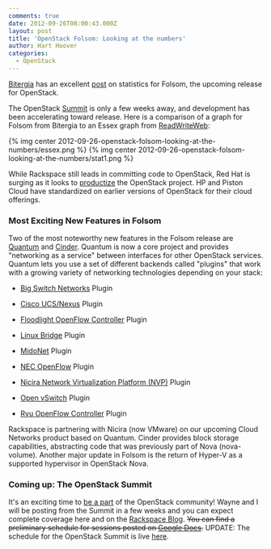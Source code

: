 ```yaml
---
comments: true
date: 2012-09-26T08:00:43.000Z
layout: post
title: 'OpenStack Folsom: Looking at the numbers'
author: Hart Hoover
categories:
  - OpenStack
---
```


[Bitergia](http://bitergia.com) has an excellent [post](http://bitergia.wordpress.com/2012/09/22/preview-of-the-analysis-of-the-upcoming-openstack-release/) on statistics for Folsom, the upcoming release for OpenStack.

<!-- more -->

The OpenStack [Summit](http://www.openstack.org/summit/san-diego-2012/) is only a few weeks away, and development has been accelerating toward release. Here is a comparison of a graph for Folsom from Bitergia to an Essex graph from [ReadWriteWeb](http://www.readwriteweb.com/cloud/2012/04/who-wrote-openstack-essex-a-de.php):

{% img center 2012-09-26-openstack-folsom-looking-at-the-numbers/essex.png %}
{% img center 2012-09-26-openstack-folsom-looking-at-the-numbers/stat1.png %}

While Rackspace still leads in committing code to OpenStack, Red Hat is surging as it looks to [productize](http://www.redhat.com/about/news/archive/2012/9/the-process-to-make-openstack-a-product) the OpenStack project. HP and Piston Cloud have standardized on earlier versions of OpenStack for their cloud offerings.


### Most Exciting New Features in Folsom


Two of the most noteworthy new features in the Folsom release are [Quantum](http://wiki.openstack.org/Quantum) and [Cinder](http://wiki.openstack.org/Cinder). Quantum is now a core project and provides "networking as a service" between interfaces for other OpenStack services. Quantum lets you use a set of different backends called "plugins" that work with a growing variety of networking technologies depending on your stack:



	
  * [Big Switch Networks](http://www.bigswitch.com) Plugin

	
  * [Cisco UCS/Nexus](http://wiki.openstack.org/cisco-quantum) Plugin

	
  * [Floodlight OpenFlow Controller](http://floodlight.openflowhub.org/quantum-and-openstack/) Plugin

	
  * [Linux Bridge](http://wiki.openstack.org/Quantum-Linux-Bridge-Plugin) Plugin

	
  * [MidoNet](https://github.com/midokura/midonet-openstack) Plugin

	
  * [NEC OpenFlow](https://github.com/nec-openstack/quantum-openflow-plugin) Plugin

	
  * [Nicira Network Virtualization Platform (NVP)](http://www.nicira.com) Plugin

	
  * [Open vSwitch](http://www.openvswitch.org) Plugin

	
  * [Ryu OpenFlow Controller](http://www.osrg.net/ryu/using_with_openstack.html) Plugin


Rackspace is partnering with Nicira (now VMware) on our upcoming Cloud Networks product based on Quantum. Cinder provides block storage capabilities, abstracting code that was previously part of Nova (nova-volume). Another major update in Folsom is the return of Hyper-V as a supported hypervisor in OpenStack Nova.


### Coming up: The OpenStack Summit


It's an exciting time to [be a part](http://wiki.openstack.org/HowToContribute) of the OpenStack community! Wayne and I will be posting from the Summit in a few weeks and you can expect complete coverage here and on the [Rackspace Blog](http://www.rackspace.com/blog/). <del>You can find a preliminary schedule for sessions posted on [Google Docs](https://docs.google.com/spreadsheet/ccc?key=0AmUn0hzC1InKdEtNWVpRckt4R0Z0Q0Z3SUc1cUtDQXc#gid=0).</del> UPDATE: The schedule for the OpenStack Summit is live [here](http://openstacksummitfall2012.sched.org/).
